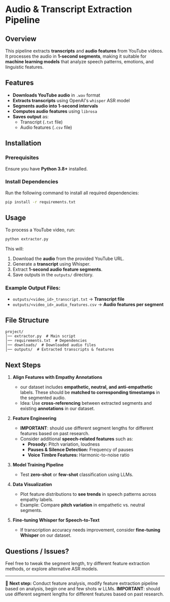 # Audio & Transcript Extraction Pipeline

## Overview
This pipeline extracts **transcripts** and **audio features** from YouTube videos. It processes the audio in **1-second segments**, making it suitable for **machine learning models** that analyze speech patterns, emotions, and linguistic features.

## Features
- **Downloads YouTube audio** in `.wav` format
- **Extracts transcripts** using OpenAI's `whisper` ASR model
- **Segments audio into 1-second intervals**
- **Computes audio features** using `librosa`
- **Saves output** as:
  - Transcript (`.txt` file)
  - Audio features (`.csv` file)

## Installation
### Prerequisites
Ensure you have **Python 3.8+** installed.

### Install Dependencies
Run the following command to install all required dependencies:
```bash
pip install -r requirements.txt
```

## Usage
To process a YouTube video, run:
```bash
python extractor.py
```
This will:
1. Download the **audio** from the provided YouTube URL.
2. Generate a **transcript** using Whisper.
3. Extract **1-second audio feature segments**.
4. Save outputs in the `outputs/` directory.

### Example Output Files:
- `outputs/<video_id>_transcript.txt`  → **Transcript file**
- `outputs/<video_id>_audio_features.csv` → **Audio features per segment**

## File Structure
```
project/
│── extractor.py  # Main script
│── requirements.txt  # Dependencies
│── downloads/  # Downloaded audio files
│── outputs/  # Extracted transcripts & features
```

## Next Steps
1. **Align Features with Empathy Annotations**
   - our dataset includes **empathetic, neutral, and anti-empathetic** labels. These should be **matched to corresponding timestamps** in the segmented audio.
   - Idea: Use **cross-referencing** between extracted segments and existing **annotations** in our dataset.

2. **Feature Engineering**
   - **IMPORTANT**: should use different segment lengths for different features based on past research.
   - Consider additional **speech-related features** such as:
     - **Prosody:** Pitch variation, loudness
     - **Pauses & Silence Detection:** Frequency of pauses
     - **Voice Timbre Features:** Harmonic-to-noise ratio

3. **Model Training Pipeline**
   - Test **zero-shot** or **few-shot** classification using LLMs.

4. **Data Visualization**
   - Plot feature distributions to **see trends** in speech patterns across empathy labels.
   - Example: Compare **pitch variation** in empathetic vs. neutral segments.

5. **Fine-tuning Whisper for Speech-to-Text**
   - If transcription accuracy needs improvement, consider **fine-tuning Whisper** on our dataset.

## Questions / Issues?
Feel free to tweak the segment length, try different feature extraction methods, or explore alternative ASR models.

---
🚀 **Next step:** Conduct feature analysis, modify feature extraction pipeline based on analysis, begin one and few shots w LLMs. **IMPORTANT**: should use different segment lengths for different features based on past research.
